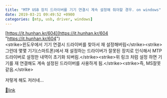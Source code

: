 ```yaml
---
title: "MTP USB 장치 드라이버를 기기 연결시 계속 설정해 줘야할 경우. on windows"
date: 2019-03-21 09:49:52 +0900
categories: [mtp, usb, driver, windows]
---
```


[https://it.hunhan.kr/604](https://it.hunhan.kr/604 "https://it.hunhan.kr/604")  
&lt;strike&gt;윈도우에서 기기 연결시 드라이버를 찾아서 재 설정해버림&lt;/strike&gt;&lt;strike&gt;그런데 몇몇 기기(스마트폰)에서 재 설정하는 드라이버가 잘못된 장치로 인식해서 MTP 드라이버로 설정한 내역이 초기화 되버림.&lt;/strike&gt;&lt;strike&gt;위 링크 처럼 설정 하면 기기를 재 연결해도 계속 설정된 드라이버를 사용하게 됨.&lt;/strike&gt;&lt;strike&gt;즉, MS잘못 같음.&lt;/strike&gt;  
  
저렇게 해도 저러네...


[🔗link](http://www.mins01.com/mh/tech/read/1264)
